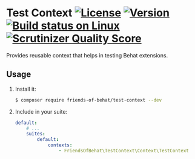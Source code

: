 # Test Context [![License](https://img.shields.io/packagist/l/friends-of-behat/test-context.svg)](https://packagist.org/packages/friends-of-behat/test-context) [![Version](https://img.shields.io/packagist/v/friends-of-behat/test-context.svg)](https://packagist.org/packages/friends-of-behat/test-context) [![Build status on Linux](https://img.shields.io/travis/FriendsOfBehat/TestContext/master.svg)](http://travis-ci.org/FriendsOfBehat/TestContext) [![Scrutinizer Quality Score](https://img.shields.io/scrutinizer/g/FriendsOfBehat/TestContext.svg)](https://scrutinizer-ci.com/g/FriendsOfBehat/TestContext/)

Provides reusable context that helps in testing Behat extensions.

## Usage

1. Install it:

    ```bash
    $ composer require friends-of-behat/test-context --dev
    ```

2. Include in your suite:
    
    ```yaml
    default:
        # ...
        suites:
            default:
                contexts:
                    - FriendsOfBehat\TestContext\Context\TestContext
    ```
